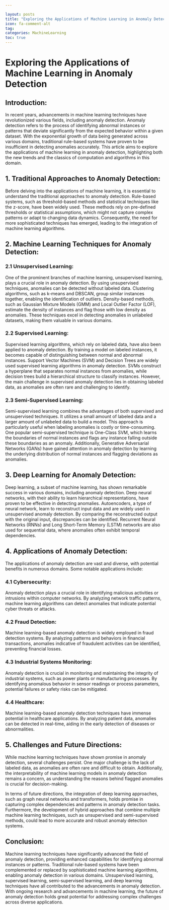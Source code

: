 ```yaml
---

layout: posts
title: "Exploring the Applications of Machine Learning in Anomaly Detection"
icon: fa-comment-alt
tag:      
categories: MachineLearning
toc: true
---
```




# Exploring the Applications of Machine Learning in Anomaly Detection

## Introduction:
In recent years, advancements in machine learning techniques have revolutionized various fields, including anomaly detection. Anomaly detection refers to the process of identifying abnormal instances or patterns that deviate significantly from the expected behavior within a given dataset. With the exponential growth of data being generated across various domains, traditional rule-based systems have proven to be insufficient in detecting anomalies accurately. This article aims to explore the applications of machine learning in anomaly detection, highlighting both the new trends and the classics of computation and algorithms in this domain.

## 1. Traditional Approaches to Anomaly Detection:
Before delving into the applications of machine learning, it is essential to understand the traditional approaches to anomaly detection. Rule-based systems, such as threshold-based methods and statistical techniques like the z-score, have been widely used. These methods rely on pre-defined thresholds or statistical assumptions, which might not capture complex patterns or adapt to changing data dynamics. Consequently, the need for more sophisticated techniques has emerged, leading to the integration of machine learning algorithms.

## 2. Machine Learning Techniques for Anomaly Detection:
### 2.1 Unsupervised Learning:
One of the prominent branches of machine learning, unsupervised learning, plays a crucial role in anomaly detection. By using unsupervised techniques, anomalies can be detected without labeled data. Clustering algorithms, such as k-means and DBSCAN, group similar instances together, enabling the identification of outliers. Density-based methods, such as Gaussian Mixture Models (GMM) and Local Outlier Factor (LOF), estimate the density of instances and flag those with low density as anomalies. These techniques excel in detecting anomalies in unlabeled datasets, making them valuable in various domains.

### 2.2 Supervised Learning:
Supervised learning algorithms, which rely on labeled data, have also been applied to anomaly detection. By training a model on labeled instances, it becomes capable of distinguishing between normal and abnormal instances. Support Vector Machines (SVM) and Decision Trees are widely used supervised learning algorithms in anomaly detection. SVMs construct a hyperplane that separates normal instances from anomalies, while decision trees build a hierarchical structure to classify instances. However, the main challenge in supervised anomaly detection lies in obtaining labeled data, as anomalies are often rare and challenging to identify.

### 2.3 Semi-Supervised Learning:
Semi-supervised learning combines the advantages of both supervised and unsupervised techniques. It utilizes a small amount of labeled data and a larger amount of unlabeled data to build a model. This approach is particularly useful when labeling anomalies is costly or time-consuming. One popular semi-supervised technique is One-Class SVM, which learns the boundaries of normal instances and flags any instance falling outside these boundaries as an anomaly. Additionally, Generative Adversarial Networks (GANs) have gained attention in anomaly detection by learning the underlying distribution of normal instances and flagging deviations as anomalies.

## 3. Deep Learning for Anomaly Detection:
Deep learning, a subset of machine learning, has shown remarkable success in various domains, including anomaly detection. Deep neural networks, with their ability to learn hierarchical representations, have proven to be effective in detecting anomalies. Autoencoders, a type of neural network, learn to reconstruct input data and are widely used in unsupervised anomaly detection. By comparing the reconstructed output with the original input, discrepancies can be identified. Recurrent Neural Networks (RNNs) and Long Short-Term Memory (LSTM) networks are also used for sequential data, where anomalies often exhibit temporal dependencies.

## 4. Applications of Anomaly Detection:
The applications of anomaly detection are vast and diverse, with potential benefits in numerous domains. Some notable applications include:
### 4.1 Cybersecurity:
Anomaly detection plays a crucial role in identifying malicious activities or intrusions within computer networks. By analyzing network traffic patterns, machine learning algorithms can detect anomalies that indicate potential cyber threats or attacks.

### 4.2 Fraud Detection:
Machine learning-based anomaly detection is widely employed in fraud detection systems. By analyzing patterns and behaviors in financial transactions, anomalies indicative of fraudulent activities can be identified, preventing financial losses.

### 4.3 Industrial Systems Monitoring:
Anomaly detection is crucial in monitoring and maintaining the integrity of industrial systems, such as power plants or manufacturing processes. By identifying anomalous behavior in sensor readings or process parameters, potential failures or safety risks can be mitigated.

### 4.4 Healthcare:
Machine learning-based anomaly detection techniques have immense potential in healthcare applications. By analyzing patient data, anomalies can be detected in real-time, aiding in the early detection of diseases or abnormalities.

## 5. Challenges and Future Directions:
While machine learning techniques have shown promise in anomaly detection, several challenges persist. One major challenge is the lack of labeled data, as anomalies are often rare and difficult to obtain. Additionally, the interpretability of machine learning models in anomaly detection remains a concern, as understanding the reasons behind flagged anomalies is crucial for decision-making.

In terms of future directions, the integration of deep learning approaches, such as graph neural networks and transformers, holds promise in capturing complex dependencies and patterns in anomaly detection tasks. Furthermore, the development of hybrid approaches that combine multiple machine learning techniques, such as unsupervised and semi-supervised methods, could lead to more accurate and robust anomaly detection systems.

## Conclusion:
Machine learning techniques have significantly advanced the field of anomaly detection, providing enhanced capabilities for identifying abnormal instances or patterns. Traditional rule-based systems have been complemented or replaced by sophisticated machine learning algorithms, enabling anomaly detection in various domains. Unsupervised learning, supervised learning, semi-supervised learning, and deep learning techniques have all contributed to the advancements in anomaly detection. With ongoing research and advancements in machine learning, the future of anomaly detection holds great potential for addressing complex challenges across diverse applications.